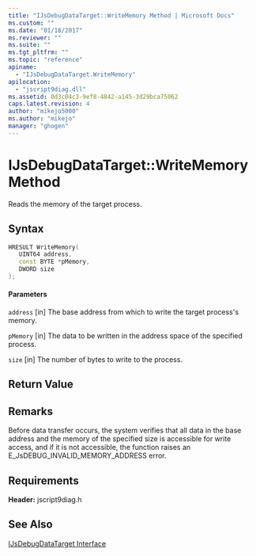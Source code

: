 ```yaml
---
title: "IJsDebugDataTarget::WriteMemory Method | Microsoft Docs"
ms.custom: ""
ms.date: "01/18/2017"
ms.reviewer: ""
ms.suite: ""
ms.tgt_pltfrm: ""
ms.topic: "reference"
apiname:
  - "IJsDebugDataTarget.WriteMemory"
apilocation:
  - "jscript9diag.dll"
ms.assetid: 0d3c04c3-9ef8-4842-a145-3d29bca75062
caps.latest.revision: 4
author: "mikejo5000"
ms.author: "mikejo"
manager: "ghogen"
---
```

# IJsDebugDataTarget::WriteMemory Method
Reads the memory of the target process.

## Syntax

```cpp
HRESULT WriteMemory(
   UINT64 address,
   const BYTE *pMemory,
   DWORD size
);
```

#### Parameters
 `address`
 [in] The base address from which to write the target process's memory.

 `pMemory`
 [in] The data to be written in the address space of the specified process.

 `size`
 [in] The number of bytes to write to the process.

## Return Value

## Remarks
 Before data transfer occurs, the system verifies that all data in the base address and the memory of the specified size is accessible for write access, and if it is not accessible, the function raises an E_JsDEBUG_INVALID_MEMORY_ADDRESS error.

## Requirements
 **Header:** jscript9diag.h

## See Also
 [IJsDebugDataTarget Interface](../../winscript/reference/ijsdebugdatatarget-interface.md)